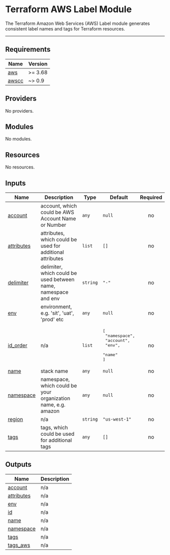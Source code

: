 
# Terraform AWS Label Module
The Terraform Amazon Web Services (AWS) Label module generates consistent label names and tags for Terraform resources.

---

## Requirements

| Name | Version |
|------|---------|
| <a name="requirement_aws"></a> [aws](#requirement\_aws) | >= 3.68 |
| <a name="requirement_awscc"></a> [awscc](#requirement\_awscc) | ~> 0.9 |

## Providers

No providers.

## Modules

No modules.

## Resources

No resources.

## Inputs

| Name | Description | Type | Default | Required |
|------|-------------|------|---------|:--------:|
| <a name="input_account"></a> [account](#input\_account) | account, which could be AWS Account Name or Number | `any` | `null` | no |
| <a name="input_attributes"></a> [attributes](#input\_attributes) | attributes, which could be used for additional attributes | `list` | `[]` | no |
| <a name="input_delimiter"></a> [delimiter](#input\_delimiter) | delimiter, which could be used between name, namespace and env | `string` | `"-"` | no |
| <a name="input_env"></a> [env](#input\_env) | environment, e.g. 'sit', 'uat', 'prod' etc | `any` | `null` | no |
| <a name="input_id_order"></a> [id\_order](#input\_id\_order) | n/a | `list` | <pre>[<br>  "namespace",<br>  "account",<br>  "env",<br>  "name"<br>]</pre> | no |
| <a name="input_name"></a> [name](#input\_name) | stack name | `any` | `null` | no |
| <a name="input_namespace"></a> [namespace](#input\_namespace) | namespace, which could be your organization name, e.g. amazon | `any` | `null` | no |
| <a name="input_region"></a> [region](#input\_region) | n/a | `string` | `"us-west-1"` | no |
| <a name="input_tags"></a> [tags](#input\_tags) | tags, which could be used for additional tags | `any` | `[]` | no |

## Outputs

| Name | Description |
|------|-------------|
| <a name="output_account"></a> [account](#output\_account) | n/a |
| <a name="output_attributes"></a> [attributes](#output\_attributes) | n/a |
| <a name="output_env"></a> [env](#output\_env) | n/a |
| <a name="output_id"></a> [id](#output\_id) | n/a |
| <a name="output_name"></a> [name](#output\_name) | n/a |
| <a name="output_namespace"></a> [namespace](#output\_namespace) | n/a |
| <a name="output_tags"></a> [tags](#output\_tags) | n/a |
| <a name="output_tags_aws"></a> [tags\_aws](#output\_tags\_aws) | n/a |
